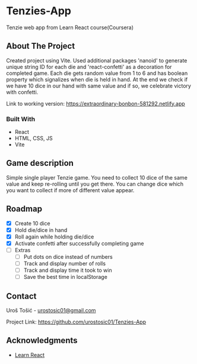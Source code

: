 # Tenzies-App
Tenzie web app from Learn React course(Coursera)

## About The Project

Created project using Vite. Used additional packages 'nanoid' to generate unique string ID for each die and 'react-confetti' as a decoration for completed game.
Each die gets random value from 1 to 6 and has boolean property which signalizes when die is held in hand. 
At the end we check if we have 10 dice in our hand with same value and if so, we celebrate victory with confetti.

Link to working version: https://extraordinary-bonbon-581292.netlify.app


### Built With
<ul>
  <li>React</li>
  <li>HTML, CSS, JS</li>
  <li>Vite</li>
</ul>

## Game description

Simple single player Tenzie game. You need to collect 10 dice of the same value and keep re-rolling until you get there. You can change dice which you want to collect if more of different value appear. 


## Roadmap

- [x] Create 10 dice
- [x] Hold die/dice in hand
- [x] Roll again while holding die/dice
- [x] Activate confetti after successfully completing game 
- [ ] Extras
    - [ ] Put dots on dice instead of numbers
    - [ ] Track and display number of rolls
    - [ ] Track and display time it took to win
    - [ ] Save the best time in localStorage

## Contact

Uroš Tošić - urostosic01@gmail.com

Project Link: https://github.com/urostosic01/Tenzies-App

## Acknowledgments
* [Learn React](https://www.coursera.org/learn/learn-react)
